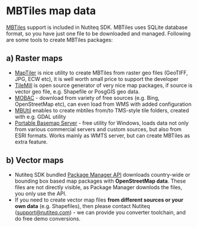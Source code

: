 # MBTiles map data
[MBTiles](http://mapbox.com/developers/mbtiles/) support is included in Nutiteq SDK. MBTiles uses SQLite database format, so you have just one file to be downloaded and managed. Following are some tools to create MBTiles packages:

## a) Raster maps

* [MapTiler](http://www.maptiler.com/) is nice utility to create MBTiles from raster geo files (GeoTIFF, JPG, ECW etc), it is well worth small price to support the developer
* [TileMill](http://mapbox.com/tilemill/) is open source generator of very nice map packages, if source is vector geo file, e.g. Shapefile or PosgGIS geo data.
* [MOBAC](http://mobac.sourceforge.net) - download from variety of free sources (e.g. Bing, OpenStreetMap etc), can even load from WMS with added configuration
* [MBUtil](https://github.com/mapbox/mbutil) enables to create mbtiles from/to TMS-style tile folders, created with e.g. GDAL utility
* [Portable Basemap Server](https://geopbs.codeplex.com/) - free utility for Windows, loads data not only from various commercial servers and custom sources, but also from ESRI formats. Works mainly as WMTS server, but can create MBTiles as extra feature.

## b) Vector maps

* Nutiteq SDK bundled [Package Manager API](/guides/offline-maps) downloads country-wide or bounding box based map packages with **OpenStreetMap data**. These files are not directly visible, as Package Manager downlods the files, you only use the API.
* If you need to create vector map files **from different sources or your own data** (e.g. Shapefiles), then please contact Nutiteq (support@nutiteq.com) - we can provide you converter toolchain, and do free demo conversions.

